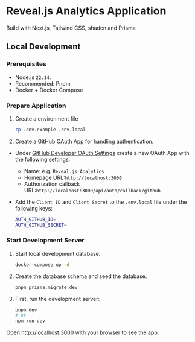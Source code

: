 # Reveal.js Analytics Application

Build with Next.js, Tailwind CSS, shadcn and Prisma


## Local Development

### Prerequisites

- Node.js `22.14.`
- Recommended: Pnpm
- Docker + Docker Compose

### Prepare Application

1. Create a environment file

    ```bash
    cp .env.example .env.local
    ```

2. Create a GitHub OAuth App for handling authentication.
  - Under [GitHub Developer OAuth Settings](https://github.com/settings/developers)
  create a new OAuth App with the following settings:
    - Name: e.g. `Reveal.js Analytics`
    - Homepage URL:`http://localhost:3000`
    - Authorization callback URL:`http://localhost:3000/api/auth/callback/github`

  - Add the `Client ID` and `Client Secret` to the `.env.local` file under the following keys:
    ```bash
    AUTH_GITHUB_ID=
    AUTH_GITHUB_SECRET=
    ```

### Start Development Server

1. Start local development database.

    ```bash
    docker-compose up -d
    ```

2. Create the database schema and seed the database.

    ```bash
    pnpm prisma:migrate:dev
    ```

3. First, run the development server:

    ```bash
    pnpm dev
    # or
    npm run dev
    ```

Open [http://localhost:3000](http://localhost:3000) with your browser to see the app.
